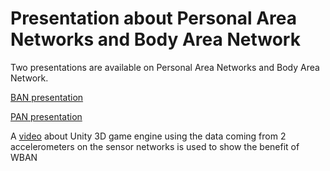 # Presentation about Personal Area Networks and Body Area Network #
Two presentations are available on Personal Area Networks and Body Area Network.


[BAN presentation](https://code.google.com/p/rewin/source/browse/trunk/Presentation/BAN_presentation_brief2.pptx)

[PAN presentation](https://code.google.com/p/rewin/source/browse/trunk/Presentation/PAN3.pdf)

A [video](http://youtu.be/3BHhsKQ7aWM) about Unity 3D game engine using the data coming from 2 accelerometers on the sensor networks is used to show the benefit of WBAN